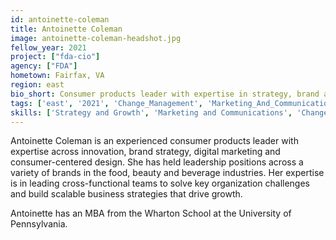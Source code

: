 ```yaml
---
id: antoinette-coleman
title: Antoinette Coleman
image: antoinette-coleman-headshot.jpg
fellow_year: 2021
project: ["fda-cio"]
agency: ["FDA"]
hometown: Fairfax, VA
region: east
bio_short: Consumer products leader with expertise in strategy, brand and innovation.
tags: ['east', '2021', 'Change_Management', 'Marketing_And_Communications', 'Strategy_And_Growth', 'active']
skills: ['Strategy and Growth', 'Marketing and Communications', 'Change Management']
---
```

Antoinette Coleman is an experienced consumer products leader with expertise across innovation, brand strategy, digital marketing and consumer-centered design. She has held leadership positions across a variety of brands in the food, beauty and beverage industries. Her expertise is in leading cross-functional teams to solve key organization challenges and build scalable business strategies that drive growth.

Antoinette has an MBA from the Wharton School at the University of Pennsylvania.
